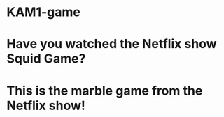 # KAM1-game
# Have you watched the Netflix show Squid Game?
# This is the marble game from the Netflix show!
